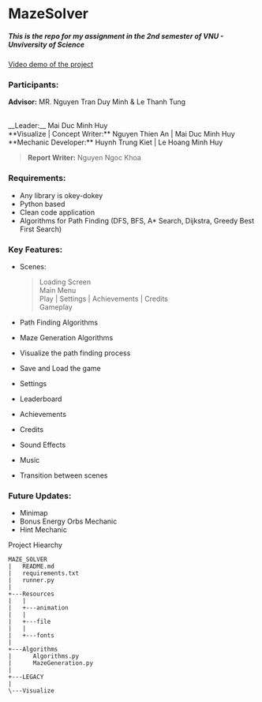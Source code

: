 # MazeSolver
##### This is the repo for my assignment in the 2nd semester of VNU - Unviversity of Science
[Video demo of the project](https://youtu.be/hs9YLck7dBo)

### Participants:
**Advisor:** MR. Nguyen Tran Duy Minh & Le Thanh Tung

<br>
__Leader:__ Mai Duc Minh Huy
<br>
**Visualize | Concept Writer:** Nguyen Thien An | Mai Duc Minh Huy
<br>
**Mechanic Developer:** Huynh Trung Kiet | Le Hoang Minh Huy
<br>

> **Report Writer:** Nguyen Ngoc Khoa

### Requirements:
- Any library is okey-dokey
- Python based
- Clean code application
- Algorithms for Path Finding (DFS, BFS, A* Search, Dijkstra, Greedy Best First Search)

### Key Features:
- Scenes:
  > Loading Screen
  > <br>
  > Main Menu
  > <br>
  > Play | Settings | Achievements | Credits
  > <br>
  > Gameplay

- Path Finding Algorithms
- Maze Generation Algorithms
- Visualize the path finding process
- Save and Load the game
- Settings
- Leaderboard
- Achievements
- Credits
- Sound Effects
- Music
- Transition between scenes

### Future Updates:
- Minimap
- Bonus Energy Orbs Mechanic
- Hint Mechanic

Project Hiearchy

```
MAZE_SOLVER
|   README.md
|   requirements.txt
|   runner.py
|
+---Resources
|   |
|   +---animation
|   |
|   +---file
|   |
|   +---fonts
|
+---Algorithms
|      Algorithms.py
|      MazeGeneration.py
|
+---LEGACY
|
\---Visualize

```
